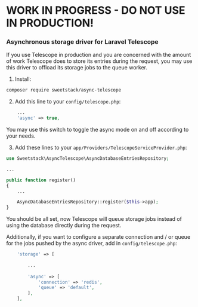 # WORK IN PROGRESS - DO NOT USE IN PRODUCTION!

### Asynchronous storage driver for Laravel Telescope

If you use Telescope in production and you are concerned with the amount of work 
Telescope does to store its entries during the request, you may use this driver 
to offload its storage jobs to the queue worker.

1. Install:

```bash
composer require sweetstack/async-telescope
```

2. Add this line to your `config/telescope.php`:

```php
    ...
    'async' => true,
```

You may use this switch to toggle the async mode on and off according to your
needs.

3. Add these lines to your `app/Providers/TelescopeServiceProvider.php`:

```php
use Sweetstack\AsyncTelescope\AsyncDatabaseEntriesRepository;

...

public function register()
{
    ...

    AsyncDatabaseEntriesRepository::register($this->app);
}
```

You should be all set, now Telescope will queue storage jobs instead of using 
the database directly during the request.

Additionally, if you want to configure a separate connection and / or queue for
the jobs pushed by the async driver, add in `config/telescope.php`:

```php
    'storage' => [
     
        ...
        
        'async' => [
            'connection' => 'redis',
            'queue' => 'default',
        ],
    ],
```


